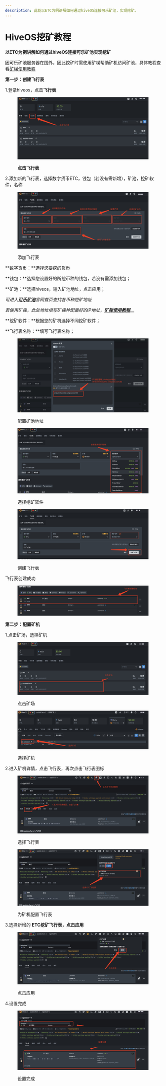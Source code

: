 ```yaml
---
description: 此处以ETC为例讲解如何通过hiveOS连接可乐矿池，实现挖矿。
---
```


# HiveOS挖矿教程

**以ETC为例讲解如何通过hiveOS连接可乐矿池实现挖矿**

因可乐矿池服务器在国外，因此挖矿时需使用矿梯帮助矿机访问矿池，具体教程查看[矿梯使用教程](../ladder.md)



**第一步：创建飞行表**

1.登录hiveos，点击**飞行表**

<figure><img src="../../.gitbook/assets/image(291).png" alt=""><figcaption><p><strong>点击飞行表</strong></p></figcaption></figure>

2.添加新的飞行表，选择数字货币ETC，钱包（若没有需新增），矿池，挖矿软件，名称

<figure><img src="../../.gitbook/assets/image(292).png" alt=""><figcaption><p>添加飞行表</p></figcaption></figure>

**数字货币：**选择您要挖的货币

**钱包：**选择您设置好的所挖币种的钱包，若没有需添加钱包；

**矿池：**选择hiveos，输入矿池地址，点击应用；

_可进入_[_**可乐矿池**_](https://app.gitbook.com/u/lceIzXFoyeO562G5euxcKj3yl7Z2)_官网首页查找各币种挖矿地址_

_若使用矿梯，此处地址填写矿梯种配置好的IP地址，_[_**矿梯使用教程**_](../ladder.md)__

**挖矿软件：**根据您的矿机选择不同挖矿软件；

**飞行表名称：**填写飞行表名称；

<figure><img src="../../.gitbook/assets/image(293).png" alt=""><figcaption><p>配置矿池地址</p></figcaption></figure>

<figure><img src="../../.gitbook/assets/image(294).png" alt=""><figcaption><p>选择挖矿软件</p></figcaption></figure>

<figure><img src="../../.gitbook/assets/image (291) (1).png" alt=""><figcaption><p>创建飞行表</p></figcaption></figure>

飞行表创建成功

<figure><img src="../../.gitbook/assets/image(296).png" alt=""><figcaption></figcaption></figure>

**第二步：配置矿机**

1.点击矿场，选择矿机

<figure><img src="../../.gitbook/assets/image(297).png" alt=""><figcaption><p> 点击矿场</p></figcaption></figure>

<figure><img src="../../.gitbook/assets/image(298).png" alt=""><figcaption><p>选择矿机</p></figcaption></figure>

2.进入矿机详情，点击飞行表，再次点击飞行表图标

<figure><img src="../../.gitbook/assets/image(299).png" alt=""><figcaption><p>选择飞行表</p></figcaption></figure>

<figure><img src="../../.gitbook/assets/image(300).png" alt=""><figcaption><p>为矿机配置飞行表</p></figcaption></figure>

3.选择新增的 **ETC挖矿飞行表，**点击**应用**

<figure><img src="../../.gitbook/assets/image(301).png" alt=""><figcaption><p>点击应用</p></figcaption></figure>

4.设置完成

<figure><img src="../../.gitbook/assets/image(302).png" alt=""><figcaption><p>设置完成</p></figcaption></figure>
